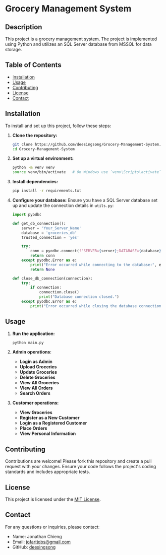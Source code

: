 # Grocery Management System

## Description
This project is a grocery management system. The project is implemented using Python and utilizes an SQL Server database from MSSQL for data storage.

## Table of Contents
- [Installation](#installation)
- [Usage](#usage)
- [Contributing](#contributing)
- [License](#license)
- [Contact](#contact)

## Installation
To install and set up this project, follow these steps:

1. **Clone the repository:**
    ```bash
    git clone https://github.com/deesingsong/Grocery-Management-System.git
    cd Grocery-Management-System
    ```

2. **Set up a virtual environment:**
    ```bash
    python -m venv venv
    source venv/bin/activate   # On Windows use `venv\Scripts\activate`
    ```

3. **Install dependencies:**
    ```bash
    pip install -r requirements.txt
    ```

4. **Configure your database:**
   Ensure you have a SQL Server database set up and update the connection details in `utils.py`:
    ```python
    import pyodbc

    def get_db_connection():
        server = 'Your_Server_Name'
        database = 'groceries_db'
        trusted_connection = 'yes'

        try:
            conn = pyodbc.connect(f'SERVER={server};DATABASE={database};Trusted_Connection={trusted_connection}')
            return conn
        except pyodbc.Error as e:
            print("Error occurred while connecting to the database:", e)
            return None

    def close_db_connection(connection):
        try:
            if connection:
                connection.close()
                print("Database connection closed.")
        except pyodbc.Error as e:
            print("Error occurred while closing the database connection:", e)
    ```

## Usage
1. **Run the application:**
    ```bash
    python main.py
    ```

2. **Admin operations:**
   - **Login as Admin**
   - **Upload Groceries**
   - **Update Groceries**
   - **Delete Groceries**
   - **View All Groceries**
   - **View All Orders**
   - **Search Orders**

3. **Customer operations:**
   - **View Groceries**
   - **Register as a New Customer**
   - **Login as a Registered Customer**
   - **Place Orders**
   - **View Personal Information**

## Contributing
Contributions are welcome! Please fork this repository and create a pull request with your changes. Ensure your code follows the project's coding standards and includes appropriate tests.

## License
This project is licensed under the [MIT License](LICENSE).

## Contact
For any questions or inquiries, please contact:
- Name: Jonathan Chieng
- Email: jofartjobs@gmail.com
- GitHub: [deesingsong](https://github.com/deesingsong)
